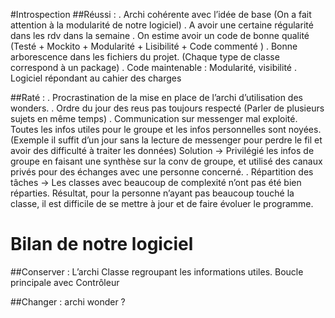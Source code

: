 #Introspection 
##Réussi :
. Archi cohérente avec l’idée de base (On a fait attention à la modularité de notre logiciel)
. A avoir une certaine régularité dans les rdv dans la semaine
. On estime avoir un code de bonne qualité (Testé + Mockito + Modularité + Lisibilité + Code commenté )
. Bonne arborescence dans les fichiers du projet. (Chaque type de classe correspond à un package)
. Code maintenable : Modularité, visibilité
. Logiciel répondant au cahier des charges

##Raté :
. Procrastination de la mise en place de l’archi d’utilisation des wonders.
. Ordre du jour des reus pas toujours respecté (Parler de plusieurs sujets en même temps)
. Communication sur messenger mal exploité. Toutes les infos utiles pour le groupe et les infos personnelles sont noyées. (Exemple il suffit d’un jour sans la lecture de messenger pour perdre le fil et avoir des difficulté à traiter les données) Solution -> Privilégié les infos de groupe en faisant une synthèse sur la conv de groupe, et utilisé des canaux privés pour des échanges avec une personne concerné.
. Répartition des tâches -> Les classes avec beaucoup de complexité n’ont pas été bien réparties. Résultat, pour la personne n’ayant pas beaucoup touché la classe, il est difficile de se mettre à jour et de faire évoluer le programme.
# Bilan de notre logiciel

##Conserver :
L’archi
Classe regroupant les informations utiles.
Boucle principale avec Contrôleur

##Changer :
archi wonder ?


